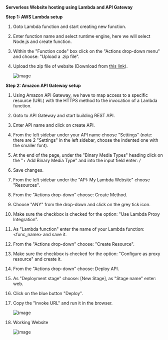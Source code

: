 **Serverless Website hosting using Lambda and API Gateway**

**Step 1: AWS Lambda setup**
1.	Goto Lambda function and start creating new function.
2.	Enter function name and select runtime engine, here we will select Node.js and create function.
3.	Within the "Function code" box click on the "Actions drop-down menu" and choose: "Upload a .zip file".
4.	Upload the zip file of website (Download from [this link](https://drive.google.com/file/d/1gX7-c8N85nUiQtH6r9iKSjhfsW8SLyQs/view)).

    ![image](https://user-images.githubusercontent.com/73180656/214891986-4e4503c3-5a83-4c26-98f1-c76582b22a40.png)

**Step 2: Amazon API Gateway setup**

1.	Using Amazon API Gateway, we have to map access to a specific resource (URL) with the HTTPS method to the invocation of a Lambda function.
2.	Goto to API Gateway and start building REST API. 
3.	Enter API name and click on create API.
4.	From the left sidebar under your API name choose "Settings" (note: there are 2 "Settings" in the left sidebar, choose the indented one with the smaller font).
5.	At the end of the page, under the "Binary Media Types" heading click on the "+ Add Binary Media Type" and into the input field enter: */*
6.	Save changes.
7.	From the left sidebar under the "API: My Lambda Website" choose "Resources".
8.	From the "Actions drop-down" choose: Create Method.
9.	Choose "ANY" from the drop-down and click on the grey tick icon.
10.	 Make sure the checkbox is checked for the option: "Use Lambda Proxy Integration".
11.	 As "Lambda function" enter the name of your Lambda function: <func_name> and save it.
12.	 From the "Actions drop-down" choose: "Create Resource".
13.	 Make sure the checkbox is checked for the option: "Configure as proxy resource" and create it.
14.	 From the "Actions drop-down" choose: Deploy API.
15.	 As "Deployment stage" choose: [New Stage], as "Stage name" enter: web.
16.	 Click on the blue button "Deploy".
17.	 Copy the "Invoke URL" and run it in the browser.

     ![image](https://user-images.githubusercontent.com/73180656/214892123-16772117-d517-4467-820c-183618f3e895.png)
     
18.  Working Website

     ![image](https://user-images.githubusercontent.com/73180656/214892180-8e78a99b-02fc-45fd-bde0-d2a41697e5dd.png)
